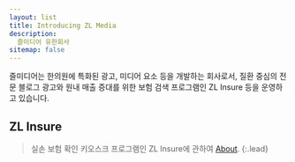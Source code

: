```yaml
---
layout: list
title: Introducing ZL Media
description: 
  즐미디어 유한회사
sitemap: false
---
```


  즐미디어는 한의원에 특화된 광고, 미디어 요소 등을 개발하는 회사로서, 질환 중심의 전문 블로그 광고와 원내 매출 증대를 위한 보험 검색 프로그램인 ZL Insure 등을 운영하고 있습니다.
## ZL Insure
>실손 보험 확인 키오스크 프로그램인 ZL Insure에 관하여 [About].
{:.lead}




[About]: about.md